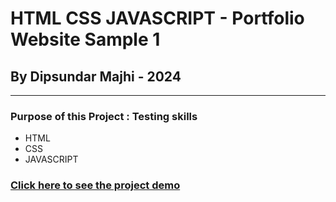 # HTML CSS JAVASCRIPT - Portfolio Website Sample 1

## By Dipsundar Majhi - 2024

---

### Purpose of this Project : Testing skills

- HTML
- CSS
- JAVASCRIPT

### [Click here to see the project demo]()

